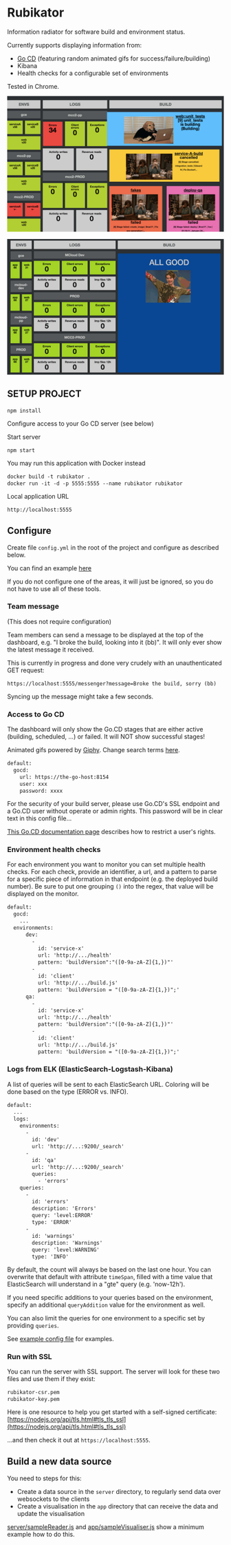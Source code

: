 Rubikator
=======

Information radiator for software build and environment status.

Currently supports displaying information from:

- [Go CD](http://go.cd) (featuring random animated gifs for success/failure/building)
- Kibana
- Health checks for a configurable set of environments

Tested in Chrome.

![Sample 1](docs/screenshot.jpg?raw=true)

![Sample 2](docs/screenshot2.jpg?raw=true)

## SETUP PROJECT
```
npm install
```

Configure access to your Go CD server (see below)

Start server
```
npm start
```

You may run this application with Docker instead

    docker build -t rubikator .
    docker run -it -d -p 5555:5555 --name rubikator rubikator

Local application URL
```
http://localhost:5555
```

## Configure
Create file `config.yml` in the root of the project and configure as described below.

You can find an example [here](example-config.yml)

If you do not configure one of the areas, it will just be ignored, so you do not have to use all of these tools.

### Team message
(This does not require configuration)

Team members can send a message to be displayed at the top of the dashboard, e.g. "I broke the build, looking into it (bb)". It will only ever show the latest message it received.

This is currently in progress and done very crudely with an unauthenticated GET request:

```
https://localhost:5555/messenger?message=Broke the build, sorry (bb)
```

Syncing up the message might take a few seconds.

### Access to Go CD

The dashboard will only show the Go.CD stages that are either active (building, scheduled, ...) or failed. It will NOT show successful stages!

Animated gifs powered by [Giphy](https://github.com/Giphy/GiphyAPI). Change search terms [here](server/giphyReader.js).

```
default:
  gocd:
    url: https://the-go-host:8154
    user: xxx
    password: xxxx
```

For the security of your build server, please use Go.CD's SSL endpoint and a Go.CD user without operate or admin rights. This password will be in clear text in this config file...

[This Go.CD documentation page](https://www.go.cd/documentation/user/current/configuration/dev_authorization.html) describes how to restrict a user's rights.

### Environment health checks
For each environment you want to monitor you can set multiple health checks. For each check, provide an identifier, a url, and a pattern to parse for a specific piece of information in that endpoint (e.g. the deployed build number). Be sure to put one grouping `()` into the regex, that value will be displayed on the monitor.

```
default:
  gocd:
    ...
  environments:
      dev:
        -
          id: 'service-x'
          url: 'http://.../health'
          pattern: 'buildVersion":"([0-9a-zA-Z]{1,})"'
        -
          id: 'client'
          url: 'http://.../build.js'
          pattern: 'buildVersion = "([0-9a-zA-Z]{1,})";'
      qa:
        -
          id: 'service-x'
          url: 'http://.../health'
          pattern: 'buildVersion":"([0-9a-zA-Z]{1,})"'
        -
          id: 'client'
          url: 'http://.../build.js'
          pattern: 'buildVersion = "([0-9a-zA-Z]{1,})";'
```

### Logs from ELK (ElasticSearch-Logstash-Kibana)

A list of queries will be sent to each ElasticSearch URL. Coloring will be done based on the type (ERROR vs. INFO).


```
default:
  ...
  logs:
    environments:
      -
        id: 'dev'
        url: 'http://...:9200/_search'
      -
        id: 'qa'
        url: 'http://...:9200/_search'
        queries:
          - 'errors'
    queries:
      -
        id: 'errors'
        description: 'Errors'
        query: 'level:ERROR'
        type: 'ERROR'
      -
        id: 'warnings'
        description: 'Warnings'
        query: 'level:WARNING'
        type: 'INFO'

```
By default, the count will always be based on the last one hour. You can overwrite that default with attribute `timeSpan`, filled with a time value that ElasticSearch will understand in a "gte" query (e.g. 'now-12h').

If you need specific additions to your queries based on the environment, specify an additional `queryAddition` value for the environment as well.

You can also limit the queries for one environment to a specific set by providing `queries`.

See [example config file](example-config.yml) for examples.

### Run with SSL
You can run the server with SSL support. The server will look for these two files and use them if they exist:
```
rubikator-csr.pem
rubikator-key.pem
```
Here is one resource to help you get started with a self-signed certificate:
[https://nodejs.org/api/tls.html#tls_tls_ssl](https://nodejs.org/api/tls.html#tls_tls_ssl)

...and then check it out at `https://localhost:5555`.

## Build a new data source

You need to steps for this:

- Create a data source in the `server` directory, to regularly send data over websockets to the clients
- Create a visualisation in the `app` directory that can receive the data and update the visualisation

[server/sampleReader.js](server/sampleReader.js) and [app/sampleVisualiser.js](app/sampleVisualiser.js) show a minimum example how to do this.
